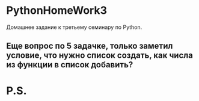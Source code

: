 # PythonHomeWork3
Домашнее задание к третьему семинару по Python.

## Еще вопрос по 5 задачке, только заметил условие, что нужно список создать, как числа из функции в список добавить? 
# P.S.
